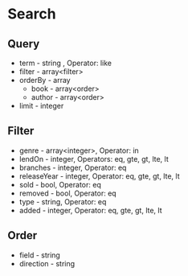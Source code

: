 # Search

## Query

- term - string , Operator: like
- filter - array\<filter\>
- orderBy - array
  - book - array\<order\>
  - author - array\<order\>
- limit - integer

## Filter

- genre - array\<integer\>, Operator: in
- lendOn - integer, Operators: eq, gte, gt, lte, lt
- branches - integer, Operator: eq
- releaseYear - integer, Operator: eq, gte, gt, lte, lt
- sold - bool, Operator: eq
- removed - bool, Operator: eq
- type - string, Operator: eq
- added - integer, Operator: eq, gte, gt, lte, lt

## Order

- field - string
- direction - string
